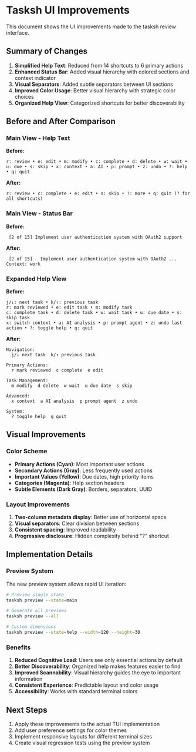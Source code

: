 # Tasksh UI Improvements

This document shows the UI improvements made to the tasksh review interface.

## Summary of Changes

1. **Simplified Help Text**: Reduced from 14 shortcuts to 6 primary actions
2. **Enhanced Status Bar**: Added visual hierarchy with colored sections and context indicator
3. **Visual Separators**: Added subtle separators between UI sections
4. **Improved Color Usage**: Better visual hierarchy with strategic color choices
5. **Organized Help View**: Categorized shortcuts for better discoverability

## Before and After Comparison

### Main View - Help Text

**Before:**
```
r: review • e: edit • m: modify • c: complete • d: delete • w: wait • u: due • s: skip • x: context • a: AI • p: prompt • z: undo • ?: help • q: quit
```

**After:**
```
r: review • c: complete • e: edit • s: skip • ?: more • q: quit (? for all shortcuts)
```

### Main View - Status Bar

**Before:**
```
 [2 of 15] Implement user authentication system with OAuth2 support             
```

**After:**
```
 [2 of 15]   Implement user authentication system with OAuth2 ...   Context: work 
```

### Expanded Help View

**Before:**
```
j/↓: next task • k/↑: previous task                                                                  
r: mark reviewed • e: edit task • m: modify task                                                     
c: complete task • d: delete task • w: wait task • u: due date • s: skip task                        
x: switch context • a: AI analysis • p: prompt agent • z: undo last action • ?: toggle help • q: quit
```

**After:**
```
Navigation:
  j/↓ next task  k/↑ previous task

Primary Actions:
  r mark reviewed  c complete  e edit

Task Management:
  m modify  d delete  w wait  u due date  s skip

Advanced:
  x context  a AI analysis  p prompt agent  z undo

System:
  ? toggle help  q quit
```

## Visual Improvements

### Color Scheme

- **Primary Actions (Cyan)**: Most important user actions
- **Secondary Actions (Gray)**: Less frequently used actions
- **Important Values (Yellow)**: Due dates, high priority items
- **Categories (Magenta)**: Help section headers
- **Subtle Elements (Dark Gray)**: Borders, separators, UUID

### Layout Improvements

1. **Two-column metadata display**: Better use of horizontal space
2. **Visual separators**: Clear division between sections
3. **Consistent spacing**: Improved readability
4. **Progressive disclosure**: Hidden complexity behind "?" shortcut

## Implementation Details

### Preview System

The new preview system allows rapid UI iteration:

```bash
# Preview single state
tasksh preview --state=main

# Generate all previews
tasksh preview --all

# Custom dimensions
tasksh preview --state=help --width=120 --height=30
```

### Benefits

1. **Reduced Cognitive Load**: Users see only essential actions by default
2. **Better Discoverability**: Organized help makes features easier to find
3. **Improved Scannability**: Visual hierarchy guides the eye to important information
4. **Consistent Experience**: Predictable layout and color usage
5. **Accessibility**: Works with standard terminal colors

## Next Steps

1. Apply these improvements to the actual TUI implementation
2. Add user preference settings for color themes
3. Implement responsive layouts for different terminal sizes
4. Create visual regression tests using the preview system